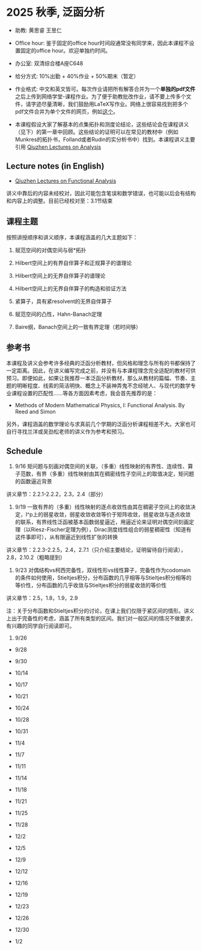 # 2025 秋季, 泛函分析





- 助教: 黄思睿 王昱仁

- Office hour: 鉴于固定的office hour时间段通常没有同学来，因此本课程不设置固定的office hour。欢迎单独约时间。
  
- 办公室: 双清综合楼A座C648
  
- 给分方式: 10%出勤 + 40%作业 + 50%期末（暂定）
  
- 作业格式: 中文和英文皆可。每次作业请把所有解答合并为一个**单独的pdf文件**之后上传到网络学堂-课程作业。为了便于助教批改作业，请不要上传多个文件，请字迹尽量清晰，我们鼓励用LaTeX写作业。网络上很容易找到把多个pdf文件合并为单个文件的网页，例如[这个](https://www.ilovepdf.com/merge_pdf)。

- 本课程假设大家了解基本的点集拓扑和测度论结论，这些结论会在课程讲义（见下）的第一章中回顾。这些结论的证明可以在常见的教材中（例如Munkres的拓扑书，Folland或者Rudin的实分析书中）找到。本课程讲义主要引用
[Qiuzhen Lectures on Analysis](https://binguimath.github.io/Pages/2023_Analysis.html)



## Lecture notes (in English)


- [Qiuzhen Lectures on Functional Analysis](https://binguimath.github.io/Files/2025_FA.pdf)

讲义中靠后的内容未经校对，因此可能包含笔误和数学错误，也可能以后会有结构和内容上的调整。目前已经校对至：3.1节结束







## 课程主题


按照讲授顺序和讲义顺序，本课程涵盖的几大主题如下：

1. 赋范空间的对偶空间与弱*拓扑

2. Hilbert空间上的有界自伴算子和正规算子的谱理论

3. Hilbert空间上的无界自伴算子的谱理论

4. Hilbert空间上的无界自伴算子的构造和验证方法

5. 紧算子，具有紧resolvent的无界自伴算子
   
7. 赋范空间的凸性，Hahn-Banach定理

8. Baire纲，Banach空间上的一致有界定理（若时间够）


## 参考书

本课程及讲义会参考许多经典的泛函分析教材，但风格和理念与所有的书都保持了一定距离。因此，在讲义编写完成之前，并没有与本课程理念完全适配的教材可供预习。即便如此，如果让我推荐一本泛函分析教材，那么从教材的篇幅、节奏、主题的明晰程度、线索的简洁明快、概念上不装神弄鬼不念经唬人、与现代的数学专业课程设置的匹配性……等各方面因素考虑，我会首先推荐的是：

- Methods of Modern Mathematical Physics, I: Functional Analysis.  By Reed and Simon

另外，课程涵盖的数学理论与求真前几个学期的泛函分析课程相差不大。大家也可自行寻找兰洋或吴劲松老师的讲义作为参考和预习。


## Schedule

1. 9/16 矩问题与刻画对偶空间的关联，（多重）线性映射的有界性、连续性、算子范数，有界（多重）线性映射由其在稠密线性子空间上的取值决定，矩问题的函数逼近背景

  讲义章节：2.2.1-2.2.2，2.3，2.4（部分）
  
1. 9/19 一致有界的（多重）线性映射的逐点收敛性由其在稠密子空间上的收敛决定，l^p上的弱星收敛，弱星收敛收敛等价于矩阵收敛，弱星收敛与逐点收敛的联系，有界线性泛函被基本函数弱星逼近，用逼近论来证明对偶空间刻画定理（以Riesz-Fischer定理为例），Dirac测度线性组合的弱星稠密性（知道有这件事即可），从有限逼近到线性扩张的转换

  讲义章节：2.2.3-2.2.5，2.4，2.7.1（只介绍主要结论，证明留待自行阅读），2.8，2.10.2（粗略提到）

1. 9/23 对偶结构vs柯西完备性，双线性形vs线性算子，完备性作为codomain的条件如何使用，Stieltjes积分，分布函数的几乎相等与Stieltjes积分相等的等价性，分布函数的几乎收敛与Stieltjes积分的弱星收敛的等价性

  讲义章节：2.5，1.8，1.9，2.9

  注：关于分布函数和Stieltjes积分的讨论，在课上我们仅限于紧区间的情形。讲义上出于完备性的考虑，涵盖了所有类型的区间。我们对一般区间的情况不做要求，有兴趣的同学自行阅读即可。

1. 9/26

- 9/28

- 9/30

- 10/14

- 10/17

- 10/21

- 10/24

- 10/28

- 10/31

- 11/4

- 11/7

- 11/11

- 11/14

- 11/18

- 11/21

- 11/25

- 11/28

- 12/2

- 12/5

- 12/9

- 12/12

- 12/16

- 12/19

- 12/23

- 12/26

- 12/30

- 1/2
  

